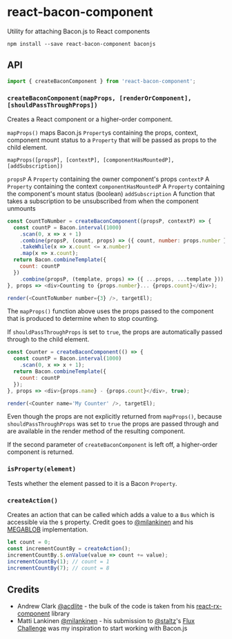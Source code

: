 # react-bacon-component

Utility for attaching Bacon.js to React components

```
npm install --save react-bacon-component baconjs
```

## API

```js
import { createBaconComponent } from 'react-bacon-component';
```

### `createBaconComponent(mapProps, [renderOrComponent], [shouldPassThroughProps])`

Creates a React component or a higher-order component.

`mapProps()` maps Bacon.js `Property`s containing the props, context, component mount status to a `Property` that will be passed as props to the child element.

`mapProps([propsP], [contextP], [componentHasMountedP], [addSubscription])`

`propsP` A `Property` containing the owner component's props
`contextP` A `Property` containing the context
`componentHasMountedP` A `Property` containing the component's mount status (boolean)
`addSubscription` A function that takes a subscription to be unsubscribed from when the component unmounts

```js
const CountToNumber = createBaconComponent((propsP, contextP) => {
  const countP = Bacon.interval(1000)
    .scan(0, x => x + 1)
    .combine(propsP, (count, props) => ({ count, number: props.number }))
    .takeWhile(x => x.count <= x.number)
    .map(x => x.count);
  return Bacon.combineTemplate({
    count: countP
  })
    .combine(propsP, (template, props) => ({ ...props, ...template }));
}, props => <div>Counting to {props.number}... {props.count}</div>);

render(<CountToNumber number={3} />, targetEl);
```

The `mapProps()` function above uses the props passed to the component that is produced to determine when to stop counting.

If `shouldPassThroughProps` is set to `true`, the props are automatically passed through to the child element.

```js
const Counter = createBaconComponent(() => {
  const countP = Bacon.interval(1000)
    .scan(0, x => x + 1);
  return Bacon.combineTemplate({
    count: countP
  });
}, props => <div>{props.name} - {props.count}</div>, true);

render(<Counter name='My Counter' />, targetEl);
```

Even though the props are not explicitly returned from `mapProps()`, because `shouldPassThroughProps` was set to `true` the props are passed through and are available in the render method of the resulting component.

If the second parameter of `createBaconComponent` is left off, a higher-order component is returned.

### `isProperty(element)`

Tests whether the element passed to it is a Bacon `Property`.

### `createAction()`

Creates an action that can be called which adds a value to a `Bus` which is accessible via the `$` property. Credit goes to [@milankinen](https://github.com/milankinen) and his [MEGABLOB](https://github.com/milankinen/megablob/blob/master/src/createAction.js) implementation.

```js
let count = 0;
const incrementCountBy = createAction();
incrementCountBy.$.onValue(value => count += value);
incrementCountBy(1); // count = 1
incrementCountBy(7); // count = 8
```

## Credits

- Andrew Clark [@acdlite](https://github.com/acdlite) - the bulk of the code is taken from his [react-rx-component](https://github.com/acdlite/react-rx-component) library
- Matti Lankinen [@milankinen](https://github.com/milankinen) - his submission to [@staltz](https://github.com/staltz)'s [Flux Challenge](https://github.com/staltz/flux-challenge) was my inspiration to start working with Bacon.js

